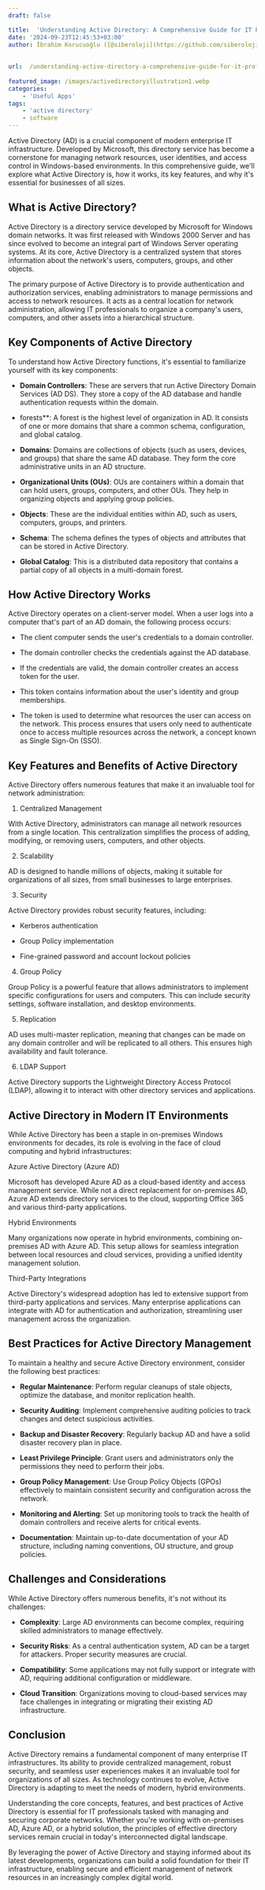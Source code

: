 ```yaml
---
draft: false

title:  'Understanding Active Directory: A Comprehensive Guide for IT Professionals'
date: '2024-09-23T12:45:53+03:00'
author: İbrahim Korucuoğlu ([@siberoloji](https://github.com/siberoloji))
 
 
url:  /understanding-active-directory-a-comprehensive-guide-for-it-professionals/
 
featured_image: /images/activedirectoryillustration1.webp
categories:
    - 'Useful Apps'
tags:
    - 'active directory'
    - software
---
```

Active Directory (AD) is a crucial component of modern enterprise IT infrastructure. Developed by Microsoft, this directory service has become a cornerstone for managing network resources, user identities, and access control in Windows-based environments. In this comprehensive guide, we'll explore what Active Directory is, how it works, its key features, and why it's essential for businesses of all sizes.

## What is Active Directory?

Active Directory is a directory service developed by Microsoft for Windows domain networks. It was first released with Windows 2000 Server and has since evolved to become an integral part of Windows Server operating systems. At its core, Active Directory is a centralized system that stores information about the network's users, computers, groups, and other objects.

The primary purpose of Active Directory is to provide authentication and authorization services, enabling administrators to manage permissions and access to network resources. It acts as a central location for network administration, allowing IT professionals to organize a company's users, computers, and other assets into a hierarchical structure.

## Key Components of Active Directory

To understand how Active Directory functions, it's essential to familiarize yourself with its key components:
* **Domain Controllers**: These are servers that run Active Directory Domain Services (AD DS). They store a copy of the AD database and handle authentication requests within the domain.

* forests**: A forest is the highest level of organization in AD. It consists of one or more domains that share a common schema, configuration, and global catalog.

* **Domains**: Domains are collections of objects (such as users, devices, and groups) that share the same AD database. They form the core administrative units in an AD structure.

* **Organizational Units (OUs)**: OUs are containers within a domain that can hold users, groups, computers, and other OUs. They help in organizing objects and applying group policies.

* **Objects**: These are the individual entities within AD, such as users, computers, groups, and printers.

* **Schema**: The schema defines the types of objects and attributes that can be stored in Active Directory.

* **Global Catalog**: This is a distributed data repository that contains a partial copy of all objects in a multi-domain forest.
## How Active Directory Works

Active Directory operates on a client-server model. When a user logs into a computer that's part of an AD domain, the following process occurs:
* The client computer sends the user's credentials to a domain controller.

* The domain controller checks the credentials against the AD database.

* If the credentials are valid, the domain controller creates an access token for the user.

* This token contains information about the user's identity and group memberships.

* The token is used to determine what resources the user can access on the network.
This process ensures that users only need to authenticate once to access multiple resources across the network, a concept known as Single Sign-On (SSO).

## Key Features and Benefits of Active Directory

Active Directory offers numerous features that make it an invaluable tool for network administration:

1. Centralized Management

With Active Directory, administrators can manage all network resources from a single location. This centralization simplifies the process of adding, modifying, or removing users, computers, and other objects.

2. Scalability

AD is designed to handle millions of objects, making it suitable for organizations of all sizes, from small businesses to large enterprises.

3. Security

Active Directory provides robust security features, including:
* Kerberos authentication

* Group Policy implementation

* Fine-grained password and account lockout policies
4. Group Policy

Group Policy is a powerful feature that allows administrators to implement specific configurations for users and computers. This can include security settings, software installation, and desktop environments.

5. Replication

AD uses multi-master replication, meaning that changes can be made on any domain controller and will be replicated to all others. This ensures high availability and fault tolerance.

6. LDAP Support

Active Directory supports the Lightweight Directory Access Protocol (LDAP), allowing it to interact with other directory services and applications.

## Active Directory in Modern IT Environments

While Active Directory has been a staple in on-premises Windows environments for decades, its role is evolving in the face of cloud computing and hybrid infrastructures:

Azure Active Directory (Azure AD)

Microsoft has developed Azure AD as a cloud-based identity and access management service. While not a direct replacement for on-premises AD, Azure AD extends directory services to the cloud, supporting Office 365 and various third-party applications.

Hybrid Environments

Many organizations now operate in hybrid environments, combining on-premises AD with Azure AD. This setup allows for seamless integration between local resources and cloud services, providing a unified identity management solution.

Third-Party Integrations

Active Directory's widespread adoption has led to extensive support from third-party applications and services. Many enterprise applications can integrate with AD for authentication and authorization, streamlining user management across the organization.

## Best Practices for Active Directory Management

To maintain a healthy and secure Active Directory environment, consider the following best practices:
* **Regular Maintenance**: Perform regular cleanups of stale objects, optimize the database, and monitor replication health.

* **Security Auditing**: Implement comprehensive auditing policies to track changes and detect suspicious activities.

* **Backup and Disaster Recovery**: Regularly backup AD and have a solid disaster recovery plan in place.

* **Least Privilege Principle**: Grant users and administrators only the permissions they need to perform their jobs.

* **Group Policy Management**: Use Group Policy Objects (GPOs) effectively to maintain consistent security and configuration across the network.

* **Monitoring and Alerting**: Set up monitoring tools to track the health of domain controllers and receive alerts for critical events.

* **Documentation**: Maintain up-to-date documentation of your AD structure, including naming conventions, OU structure, and group policies.
## Challenges and Considerations

While Active Directory offers numerous benefits, it's not without its challenges:
* **Complexity**: Large AD environments can become complex, requiring skilled administrators to manage effectively.

* **Security Risks**: As a central authentication system, AD can be a target for attackers. Proper security measures are crucial.

* **Compatibility**: Some applications may not fully support or integrate with AD, requiring additional configuration or middleware.

* **Cloud Transition**: Organizations moving to cloud-based services may face challenges in integrating or migrating their existing AD infrastructure.
## Conclusion

Active Directory remains a fundamental component of many enterprise IT infrastructures. Its ability to provide centralized management, robust security, and seamless user experiences makes it an invaluable tool for organizations of all sizes. As technology continues to evolve, Active Directory is adapting to meet the needs of modern, hybrid environments.

Understanding the core concepts, features, and best practices of Active Directory is essential for IT professionals tasked with managing and securing corporate networks. Whether you're working with on-premises AD, Azure AD, or a hybrid solution, the principles of effective directory services remain crucial in today's interconnected digital landscape.

By leveraging the power of Active Directory and staying informed about its latest developments, organizations can build a solid foundation for their IT infrastructure, enabling secure and efficient management of network resources in an increasingly complex digital world.
